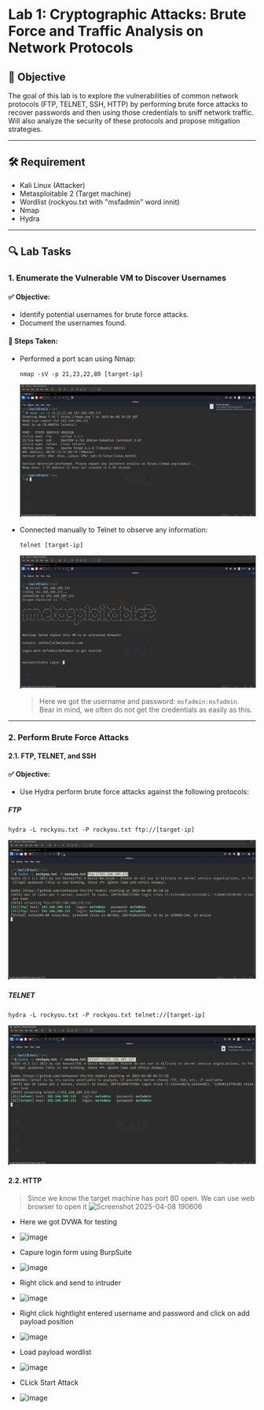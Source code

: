 # Lab 1: Cryptographic Attacks: Brute Force and Traffic Analysis on Network Protocols

## 🎯 Objective
The goal of this lab is to explore the vulnerabilities of common network protocols (FTP, TELNET, SSH, HTTP) by performing brute force attacks to recover passwords and then using those credentials to sniff network traffic. Will also analyze the security of these protocols and propose mitigation strategies.

---

## 🛠️ Requirement

- Kali Linux       (Attacker)
- Metasploitable 2 (Target machine)
- Wordlist         (rockyou.txt with "msfadmin" word innit)
- Nmap
- Hydra
---

## 🔍 Lab Tasks

### 1. Enumerate the Vulnerable VM to Discover Usernames

#### ✅ Objective:
- Identify potential usernames for brute force attacks.
- Document the usernames found.

#### 🔧 Steps Taken:

- Performed a port scan using Nmap:
  ```
  nmap -sV -p 21,23,22,80 [target-ip]
  ```
  ![image](nmap-scan-open-port-on-target-machine.png)

- Connected manually to Telnet to observe any information:
  ```
  telnet [target-ip]
  ```
  ![image](telnet-to-target-machine.png)
  > Here we got the username and password: ```msfadmin:msfadmin```. Bear in mind, we often do not get the credentials as easily as this.


---
### 2.  Perform Brute Force Attacks
#### 2.1. FTP, TELNET, and SSH

#### ✅ Objective:
- Use Hydra perform brute force attacks against the following protocols:

##### FTP
  ```
  hydra -L rockyou.txt -P rockyou.txt ftp://[target-ip]
  ```
  ![image](hydra-bruteforce-ftp.png)
  
##### TELNET
  ```
  hydra -L rockyou.txt -P rockyou.txt telnet://[target-ip]
  ```
  ![image](hydra-bruteforce-telnet.png)

#### 2.2. HTTP
> Since we know the target machine has port 80 open. We can use web browser to open it
![Screenshot 2025-04-08 190606](https://github.com/user-attachments/assets/852e982a-d46c-4da3-bd67-92e6ce375391)

- Here we got DVWA for testing
- ![image](https://github.com/user-attachments/assets/5af3a29e-51f3-4e4f-a8b7-59ff94b26aa9)

- Capure login form using BurpSuite
- ![image](https://github.com/user-attachments/assets/c129ff7a-a8e4-4ebc-bf20-d9a66da853de)

- Right click and send to intruder
- ![image](https://github.com/user-attachments/assets/7477905c-d3cf-4bc9-9e37-5a182966023d)

- Right click hightlight entered username and password and click on add payload position
- ![image](https://github.com/user-attachments/assets/7bea2c54-ae5b-4701-b75f-9d72c36e14dc)

- Load payload wordlist
- ![image](https://github.com/user-attachments/assets/298608c5-29ae-427e-80b9-88fc7828fed3)

- CLick Start Attack
- ![image](https://github.com/user-attachments/assets/d4fa653c-1d25-4956-9554-a6ec3ef77a9e)
